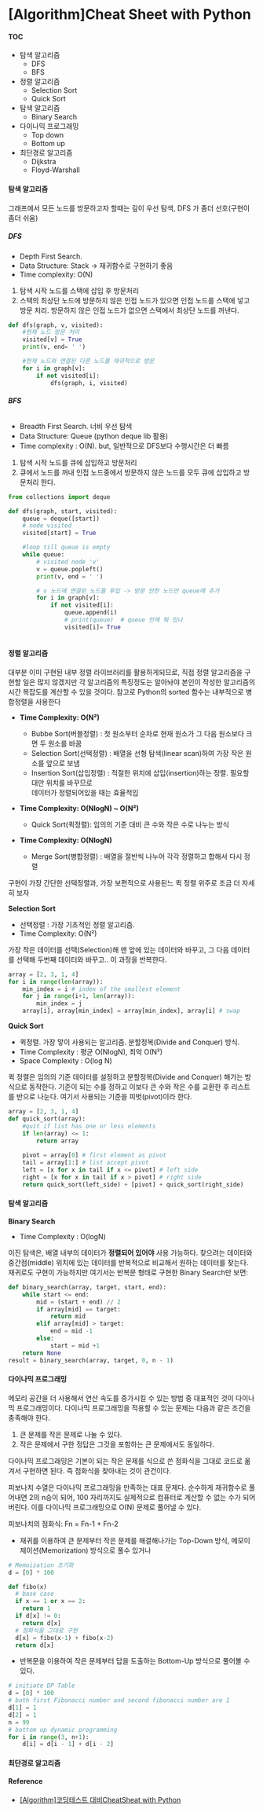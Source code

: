 # **[Algorithm]Cheat Sheet with Python**


#### TOC
- 탐색 알고리즘
  - DFS
  - BFS
- 정렬 알고리즘
  - Selection Sort
  - Quick Sort
- 탐색 알고리즘
  - Binary Search
- 다이나믹 프로그래밍
  - Top down
  - Bottom up
- 최단경로 알고리즘
  - Dijkstra
  - Floyd-Warshall





#### 탐색 알고리즘

그래프에서 모든 노드를 방문하고자 할때는 깊이 우선 탐색, DFS 가 좀더 선호(구현이 좀더 쉬움)

##### **DFS**
- Depth First Search.
- Data Structure: Stack -> 재귀함수로 구현하기 좋음
- Time complexity: O(N)

1. 탐색 시작 노드를 스택에 삽입 후 방문처리
2. 스택의 최상단 노드에 방문하지 않은 인접 노드가 있으면 인접 노드를 스택에 넣고  
   방문 처리. 방문하지 않은 인접 노드가 없으면 스택에서 최상단 노드를 꺼낸다.

```python
def dfs(graph, v, visited):
    #현재 노드 방문 처리
    visited[v] = True
    print(v, end= ' ')

    #현재 노드와 연결된 다른 노드를 재귀적으로 방문
    for i in graph[v]:
        if not visited[i]:
            dfs(graph, i, visited)
```


###### **BFS**
- Breadth First Search. 너비 우선 탐색
- Data Structure: Queue (python deque lib 활용)
- Time complexity : O(N). but, 일반적으로 DFS보다 수행시간은 더 빠름
  
1. 탐색 시작 노드를 큐에 삽입하고 방문처리
2. 큐에서 노드를 꺼내 인접 노드중에서 방문하지 않은 노드를 모두 큐에 삽입하고 방문처리 한다. 



```python
from collections import deque

def dfs(graph, start, visited):
    queue = deque([start])
    # node visited
    visited[start] = True

    #loop till queue is empty
    while queue:
        # visited node 'v'
        v = queue.popleft()
        print(v, end = ' ')

        # v 노드에 연결된 노드들 투입 -> 방문 안한 노드만 queue에 추가
        for i in graph[v]:
            if not visited[i]:
                queue.append(i)
                # print(queue)  # queue 안에 뭐 있나
                visited[i]= True
       
```



#### **정렬 알고리즘**

대부분 이미 구현된 내부 정렬 라이브러리를 활용하게되므로, 직접 정렬 알고리즘을 구현할 일은 많지 않겠지만 각 알고리즘의 특징정도는 알아놔야 본인이 작성한 알고리즘의 시간 복잡도를 계산할 수 있을 것이다.
참고로 Python의 sorted 함수는 내부적으로 병합정렬을 사용한다


- **Time Complexity: O(N²)**
  - Bubbe Sort(버블정렬) : 첫 원소부터 순차로 현재 원소가 그 다음 원소보다 크면 두 원소를 바꿈
  - Selection Sort(선택정렬) : 배열을 선형 탐색(linear scan)하여 가장 작은 원소를 앞으로 보냄
  - Insertion Sort(삽입정렬) : 적절한 위치에 삽입(insertion)하는 정렬. 필요할 대만 위치를 바꾸므로    
                            데이터가 정렬되어있을 때는 효율적임
    
- **Time Complexity: O(NlogN) ~ O(N²)**
  - Quick Sort(퀵정렬): 임의의 기준 대비 큰 수와 작은 수로 나누는 방식

- **Time Complexity: O(NlogN)**
  - Merge Sort(병합정렬) : 배열을 절반씩 나누어 각각 정렬하고 합해서 다시 정렬
  
구현이 가장 간단한 선택정렬과, 가장 보편적으로 사용된느 퀵 정렬 위주로 조금 더 자세히 보자


**Selection Sort**
- 선택정렬 : 가장 기초적인 정렬 알고리즘. 
- Time Complexity: O(N²)

가장 작은 데이터를 선택(Selection)해 맨 앞에 있는 데이터와 바꾸고, 그 다음 데이터를 선택해 두번째 데이터와 바꾸고.. 이 과정을 반복한다.


```python
array = [2, 3, 1, 4]
for i in range(len(array)):
    min_index = i # index of the smallest element
    for j in range(i+1, len(array)):
        min_index = j
    array[i], array[min_index] = array[min_index], array[i] # swap

```


**Quick Sort**
- 퀵정렬. 가장 맣이 사용되는 알고리즘. 분할정복(Divide and Conquer) 방식.
- Time Complexity : 평균 O(NlogN), 최악 O(N²)
- Space Complexity : O(log N)

퀵 정렬은 임의의 기준 데이터를 설정하고 분할정복(Divide and Conquer) 해가는 방식으로 동작한다.
기준이 되는 수를 정하고 이보다 큰 수와 작은 수를 교환한 후 리스트를 반으로 나눈다.
여기서 사용되는 기준을 피벗(pivot)이라 한다.

```python
array = [2, 3, 1, 4]
def quick_sort(array):
    #quit if list has one or less elements
    if len(array) <= 1:
        return array
    
    pivot = array[0] # first element as pivot
    tail = array[1:] # list accept pivot
    left = [x for x in tail if x <= pivot] # left side
    right = [x for x in tail if x > pivot] # right side
    return quick_sort(left_side) + [pivot] + quick_sort(right_side)

```



#### 탐색 알고리즘

**Binary Search**
- Time Complexity : O(logN)

이진 탐색은, 배열 내부의 데이터가 **정렬되어 있어야** 사용 가능하다. 찾으려는 데이터와 중간점(middle) 위치에 있는 데이터를 반복적으로 비교해서 원하는 데이터를 찾는다.
재귀로도 구현이 가능하지만 여기서는 반복문 형태로 구현한 Binary Search만 보면:



```python
def binary_search(array, target, start, end):
    while start <= end:
        mid = (start + end) // 2
        if array[mid] == target:
            return mid
        elif array[mid] > target:
            end = mid -1
        else:
            start = mid +1
    return None
result = binary_search(array, target, 0, n - 1)

```


#### 다이나믹 프로그래밍

메모리 공간을 더 사용해서 연산 속도를 증가시킬 수 있는 방법 중 대표적인 것이 다이나믹 프로그래밍이다.
다이나믹 프로그래밍을 적용할 수 있는 문제는 다음과 같은 조건을 충족해야 한다.
1. 큰 문제를 작은 문제로 나눌 수 있다.
2. 작은 문제에서 구한 정답은 그것을 포함하는 큰 문제에서도 동일하다.

다이나믹 프로그래밍은 기본이 되는 작은 문제를 식으로 쓴 점화식을 그대로 코드로 옮겨서 구현하면 된다. 즉 점화식을 찾아내는 것이 관건이다.

피보나치 수열은 다이나믹 프로그래밍을 만족하는 대표 문제다. 순수하게 재귀함수로 풀어내면 2의 n승이 되어, 100 자리까지도 실제적으로 컴퓨터로 계산할 수 없는 수가 되어 버린다. 이를 다이나믹 프로그래밍으로 O(N) 문제로 풀어낼 수 있다.

피보나치의 점화식: Fn = Fn-1 + Fn-2


- 재귀를 이용하여 큰 문제부터 작은 문제를 해결해나가는 Top-Down 방식, 메모이제이션(Memorization) 방식으로 풀수 있거나

```python
# Memoization 초기화
d = [0] * 100

def fibo(x)
  # base case
  if x == 1 or x == 2:
    return 1
  if d[x] != 0:
    return d[x]
  # 점화식을 그대로 구현
  d[x] = fibo(x-1) + fibo(x-2)
  return d[x]

```

- 반복문을 이용하여 작은 문제부터 답을 도출하는 Bottom-Up 방식으로 풀어볼 수 있다.

```python
# initiate DP Table
d = [0] * 100
# both first Fibonacci number and second fibonacci number are 1
d[1] = 1
d[2] = 1
n = 99
# bottom up dynamic programming
for i in range(3, n+1):
    d[i] = d[i - 1] + d[i - 2]

```




#### **최단경로 알고리즘**


#### Reference
- [[Algorithm]코딩테스트 대비CheatSheat with Python](https://jaemunbro.medium.com/python-%EC%BD%94%EB%94%A9%ED%85%8C%EC%8A%A4%ED%8A%B8-%EB%8C%80%EB%B9%84-cheat-sheet-839a0681738f)
